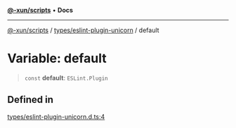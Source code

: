 [**@-xun/scripts**](../../../README.md) • **Docs**

***

[@-xun/scripts](../../../README.md) / [types/eslint-plugin-unicorn](../README.md) / default

# Variable: default

> `const` **default**: `ESLint.Plugin`

## Defined in

[types/eslint-plugin-unicorn.d.ts:4](https://github.com/Xunnamius/xscripts/blob/184c8e10da5407b40476129ff0f6e538d7df3af0/types/eslint-plugin-unicorn.d.ts#L4)
